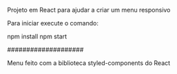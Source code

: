 Projeto em React para ajudar a criar um menu responsivo 

Para iniciar execute o comando:

npm install
npm start

####################

Menu feito com a biblioteca styled-components do React